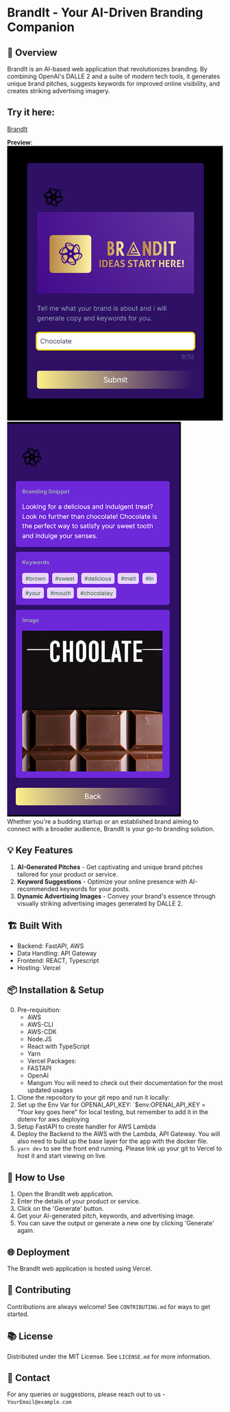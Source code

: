 # BrandIt - Your AI-Driven Branding Companion

## 🚀 Overview
BrandIt is an AI-based web application that revolutionizes branding. By combining OpenAI's DALLE 2 and a suite of modern tech tools, it generates unique brand pitches, suggests keywords for improved online visibility, and creates striking advertising imagery. 
## **Try it here:**  
[BrandIt](https://brand-it-app.vercel.app/)  


**Preview**:    
![Dashboard Preview](demo-app1.png)  
![Dashboard Preview](demo-app2.png)    
Whether you're a budding startup or an established brand aiming to connect with a broader audience, BrandIt is your go-to branding solution. 

## 💡 Key Features
1. **AI-Generated Pitches** - Get captivating and unique brand pitches tailored for your product or service.
2. **Keyword Suggestions** - Optimize your online presence with AI-recommended keywords for your posts.
3. **Dynamic Advertising Images** - Convey your brand's essence through visually striking advertising images generated by DALLE 2.

## 🏗️ Built With
- Backend: FastAPI, AWS
- Data Handling: API Gateway
- Frontend: REACT, Typescript
- Hosting: Vercel

## 📦 Installation & Setup
0. Pre-requisition:
   - AWS  
   - AWS-CLI  
   - AWS-CDK
   - Node.JS
   - React with TypeScript
   - Yarn
   - Vercel
   Packages:  
   - FASTAPI
   - OpenAI
   - Mangum
   You will need to check out their documentation for the most updated usages  
2. Clone the repository to your git repo and run it locally:  
3. Set up the Env Var for OPENAI_API_KEY: `$env:OPENAI_API_KEY = "Your key goes here" for local testing, but remember to add it in the dotenv for aws deploying
4. Setup FastAPI to create handler for AWS Lambda
5. Deploy the Backend to the AWS with the Lambda, API Gateway. You will also need to build up the base layer for the app with the docker file.
6. `yarn dev` to see the front end running. Please link up your git to Vercel to host it and start viewing on live.
## 📝 How to Use
1. Open the BrandIt web application.
2. Enter the details of your product or service.
3. Click on the 'Generate' button.
4. Get your AI-generated pitch, keywords, and advertising image.
5. You can save the output or generate a new one by clicking 'Generate' again.

## 🌐 Deployment
The BrandIt web application is hosted using Vercel. 

## 🙌 Contributing
Contributions are always welcome! See `CONTRIBUTING.md` for ways to get started.

## 📚 License
Distributed under the MIT License. See `LICENSE.md` for more information.

## 🤝 Contact
For any queries or suggestions, please reach out to us - `YourEmail@example.com`

